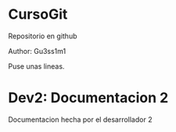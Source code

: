# CursoGit
Repositorio en github

Author: Gu3ss1m1

Puse unas lineas.


# Dev2: Documentacion 2
Documentacion hecha por el desarrollador 2
